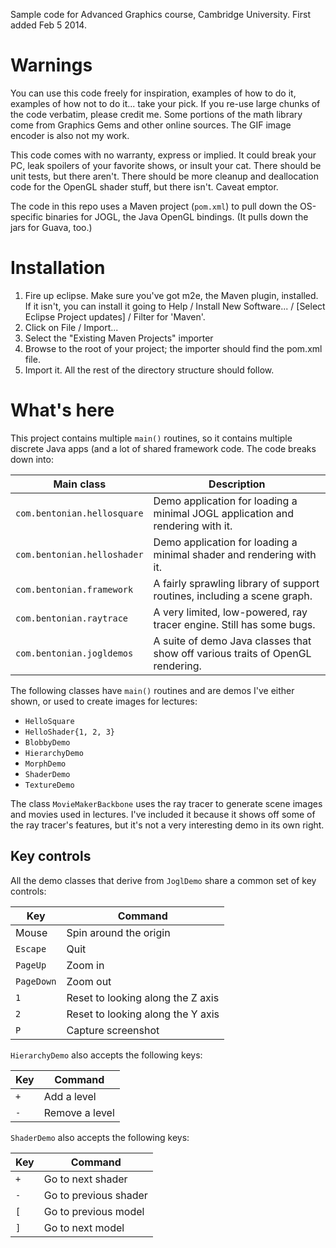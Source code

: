 Sample code for Advanced Graphics course, Cambridge University.
First added Feb 5 2014.


# Warnings

You can use this code freely for inspiration, examples of how to do it, examples of how not to do it... take your pick.  If you re-use large chunks of the code verbatim, please credit me.  Some portions of the math library come from Graphics Gems and other online sources.  The GIF image encoder is also not my work.

This code comes with no warranty, express or implied.  It could break your PC, leak spoilers of your favorite shows, or insult your cat.  There should be unit tests, but there aren't.  There should be more cleanup and deallocation code for the OpenGL shader stuff, but there isn't.  Caveat emptor.

The code in this repo uses a Maven project (`pom.xml`) to pull down the OS-specific binaries for JOGL, the Java OpenGL bindings.  (It pulls down the jars for Guava, too.)


# Installation

1. Fire up eclipse.  Make sure you've got m2e, the Maven plugin, installed.  If it isn't, you can install it going to Help / Install New Software... / [Select Eclipse Project updates] / Filter for 'Maven'.
2. Click on File / Import...
3. Select the "Existing Maven Projects" importer
4. Browse to the root of your project; the importer should find the pom.xml file.
5. Import it.  All the rest of the directory structure should follow.


# What's here

This project contains multiple `main()` routines, so it contains multiple discrete Java apps (and a lot of shared framework code.  The code breaks down into:

Main class                  | Description
----------------------------|------------
`com.bentonian.hellosquare` | Demo application for loading a minimal JOGL application and rendering with it.
`com.bentonian.helloshader` | Demo application for loading a minimal shader and rendering with it.
`com.bentonian.framework`   | A fairly sprawling library of support routines, including a scene graph.
`com.bentonian.raytrace`    | A very limited, low-powered, ray tracer engine.  Still has some bugs.
`com.bentonian.jogldemos`   | A suite of demo Java classes that show off various traits of OpenGL rendering.

The following classes have `main()` routines and are demos I've either shown, or used to create images for lectures:
  
  * `HelloSquare`
  * `HelloShader{1, 2, 3}`
  * `BlobbyDemo`
  * `HierarchyDemo`
  * `MorphDemo`
  * `ShaderDemo`
  * `TextureDemo`

The class `MovieMakerBackbone` uses the ray tracer to generate scene images and movies used in lectures.  I've included it because it shows off some of the ray tracer's features, but it's not a very interesting demo in its own right.

## Key controls

All the demo classes that derive from `JoglDemo` share a common set of key controls:

Key        | Command
-----------|---------
Mouse      | Spin around the origin
`Escape`   | Quit
`PageUp`   | Zoom in
`PageDown` | Zoom out
`1`        | Reset to looking along the Z axis
`2`        | Reset to looking along the Y axis
`P`        | Capture screenshot

`HierarchyDemo` also accepts the following keys:

Key        | Command
-----------|---------
`+`        | Add a level
`-`        | Remove a level

`ShaderDemo` also accepts the following keys:

Key        | Command
-----------|---------
`+`        | Go to next shader
`-`        | Go to previous shader
`[`        | Go to previous model
`]`        | Go to next model
